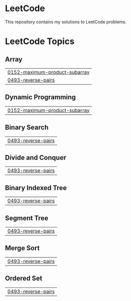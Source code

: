 # LeetCode

This repository contains my solutions to LeetCode problems.

<!---LeetCode Topics Start-->
# LeetCode Topics
## Array
|  |
| ------- |
| [0152-maximum-product-subarray](https://github.com/LSUDOKO/leetcode/tree/master/0152-maximum-product-subarray) |
| [0493-reverse-pairs](https://github.com/LSUDOKO/leetcode/tree/master/0493-reverse-pairs) |
## Dynamic Programming
|  |
| ------- |
| [0152-maximum-product-subarray](https://github.com/LSUDOKO/leetcode/tree/master/0152-maximum-product-subarray) |
## Binary Search
|  |
| ------- |
| [0493-reverse-pairs](https://github.com/LSUDOKO/leetcode/tree/master/0493-reverse-pairs) |
## Divide and Conquer
|  |
| ------- |
| [0493-reverse-pairs](https://github.com/LSUDOKO/leetcode/tree/master/0493-reverse-pairs) |
## Binary Indexed Tree
|  |
| ------- |
| [0493-reverse-pairs](https://github.com/LSUDOKO/leetcode/tree/master/0493-reverse-pairs) |
## Segment Tree
|  |
| ------- |
| [0493-reverse-pairs](https://github.com/LSUDOKO/leetcode/tree/master/0493-reverse-pairs) |
## Merge Sort
|  |
| ------- |
| [0493-reverse-pairs](https://github.com/LSUDOKO/leetcode/tree/master/0493-reverse-pairs) |
## Ordered Set
|  |
| ------- |
| [0493-reverse-pairs](https://github.com/LSUDOKO/leetcode/tree/master/0493-reverse-pairs) |
<!---LeetCode Topics End-->